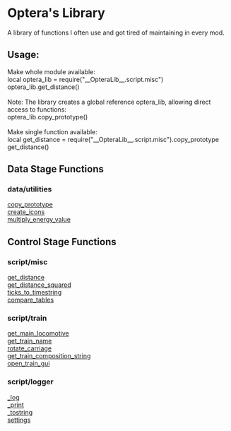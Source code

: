 # Optera's Library
A library of functions I often use and got tired of maintaining in every mod.

## Usage:

Make whole module available:<br />
local optera_lib = require("\_\_OpteraLib\_\_.script.misc")<br />
optera_lib.get_distance()<br />
<br />
Note: The library creates a global reference optera_lib, allowing direct access to functions:<br />
optera_lib.copy_prototype()<br />
<br />
Make single function available:<br />
local get_distance = require("\_\_OpteraLib\_\_.script.misc").copy_prototype<br />
get_distance()<br />



## Data Stage Functions

### data/utilities
[copy_prototype](https://github.com/Yousei9/Opteras-Library/wiki/Data-Stage-Functions#copy_prototype)<br />
[create_icons](https://github.com/Yousei9/Opteras-Library/wiki/Data-Stage-Functions#create_icons)<br />
[multiply_energy_value](https://github.com/Yousei9/Opteras-Library/wiki/Data-Stage-Functions#multiply_energy_value)<br />

## Control Stage Functions

### script/misc
[get_distance](https://github.com/Yousei9/Opteras-Library/wiki/Control-Stage-Functions#get_distance)<br />
[get_distance_squared](https://github.com/Yousei9/Opteras-Library/wiki/Control-Stage-Functions#get_distance_squared)<br />
[ticks_to_timestring](https://github.com/Yousei9/Opteras-Library/wiki/Control-Stage-Functions#ticks_to_timestring)<br />
[compare_tables](https://github.com/Yousei9/Opteras-Library/wiki/Control-Stage-Functions#compare_tables)<br />

### script/train
[get_main_locomotive](https://github.com/Yousei9/Opteras-Library/wiki/Control-Stage-Functions#get_main_locomotive)<br />
[get_train_name](https://github.com/Yousei9/Opteras-Library/wiki/Control-Stage-Functions#get_train_name)<br />
[rotate_carriage](https://github.com/Yousei9/Opteras-Library/wiki/Control-Stage-Functions#rotate_carriage)<br />
[get_train_composition_string](https://github.com/Yousei9/Opteras-Library/wiki/Control-Stage-Functions#get_train_composition_string)<br />
[open_train_gui](https://github.com/Yousei9/Opteras-Library/wiki/Control-Stage-Functions#open_train_gui)<br />

### script/logger
[_log](https://github.com/Yousei9/Opteras-Library/wiki/Control-Stage-Functions#_log)<br />
[_print](https://github.com/Yousei9/Opteras-Library/wiki/Control-Stage-Functions#_print)<br />
[_tostring](https://github.com/Yousei9/Opteras-Library/wiki/Control-Stage-Functions#_tostring)<br />
[settings](https://github.com/Yousei9/Opteras-Library/wiki/Control-Stage-Functions#settings)<br />
